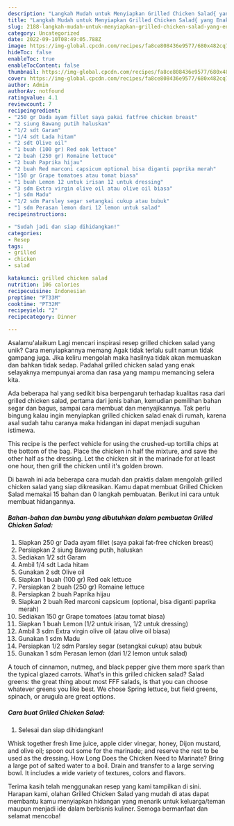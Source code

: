 ```yaml
---
description: "Langkah Mudah untuk Menyiapkan Grilled Chicken Salad{ yang Enak"
title: "Langkah Mudah untuk Menyiapkan Grilled Chicken Salad{ yang Enak"
slug: 2188-langkah-mudah-untuk-menyiapkan-grilled-chicken-salad-yang-enak
category: Uncategorized
date: 2022-09-10T08:49:05.788Z
image: https://img-global.cpcdn.com/recipes/fa8ce808436e9577/680x482cq70/grilled-chicken-salad-foto-resep-utama.jpg
hideToc: false
enableToc: true
enableTocContent: false
thumbnail: https://img-global.cpcdn.com/recipes/fa8ce808436e9577/680x482cq70/grilled-chicken-salad-foto-resep-utama.jpg
cover: https://img-global.cpcdn.com/recipes/fa8ce808436e9577/680x482cq70/grilled-chicken-salad-foto-resep-utama.jpg
author: Admin
authorAv: notfound
ratingvalue: 4.1
reviewcount: 7
recipeingredient:
- "250 gr Dada ayam fillet saya pakai fatfree chicken breast"
- "2 siung Bawang putih haluskan"
- "1/2 sdt Garam"
- "1/4 sdt Lada hitam"
- "2 sdt Olive oil"
- "1 buah (100 gr) Red oak lettuce"
- "2 buah (250 gr) Romaine lettuce"
- "2 buah Paprika hijau"
- "2 buah Red marconi capsicum optional bisa diganti paprika merah"
- "150 gr Grape tomatoes atau tomat biasa"
- "1 buah Lemon 12 untuk irisan 12 untuk dressing"
- "3 sdm Extra virgin olive oil atau olive oil biasa"
- "1 sdm Madu"
- "1/2 sdm Parsley segar setangkai cukup atau bubuk"
- "1 sdm Perasan lemon dari 12 lemon untuk salad"
recipeinstructions:

- "Sudah jadi dan siap dihidangkan!"
categories:
- Resep
tags:
- grilled
- chicken
- salad

katakunci: grilled chicken salad 
nutrition: 106 calories
recipecuisine: Indonesian
preptime: "PT33M"
cooktime: "PT32M"
recipeyield: "2"
recipecategory: Dinner

---
```



Asalamu'alaikum Lagi mencari inspirasi resep grilled chicken salad yang unik? Cara menyiapkannya memang Agak tidak terlalu sulit namun tidak gampang juga. Jika keliru mengolah maka hasilnya tidak akan memuaskan dan bahkan tidak sedap. Padahal grilled chicken salad yang enak selayaknya mempunyai aroma dan rasa yang mampu memancing selera kita.


Ada beberapa hal yang sedikit bisa berpengaruh terhadap kualitas rasa dari grilled chicken salad, pertama dari jenis bahan, kemudian pemilihan bahan segar dan bagus, sampai cara membuat dan menyajikannya. Tak perlu bingung kalau ingin menyiapkan grilled chicken salad enak di rumah, karena asal sudah tahu caranya maka hidangan ini dapat menjadi suguhan istimewa.

This recipe is the perfect vehicle for using the crushed-up tortilla chips at the bottom of the bag. Place the chicken in half the mixture, and save the other half as the dressing. Let the chicken sit in the marinade for at least one hour, then grill the chicken until it&#39;s golden brown.


Di bawah ini ada beberapa cara mudah dan praktis dalam mengolah grilled chicken salad yang siap dikreasikan. Kamu dapat membuat Grilled Chicken Salad memakai 15 bahan dan 0 langkah pembuatan. Berikut ini cara untuk membuat hidangannya.

<!--inarticleads1-->

##### Bahan-bahan dan bumbu yang dibutuhkan dalam pembuatan Grilled Chicken Salad:

1. Siapkan 250 gr Dada ayam fillet (saya pakai fat-free chicken breast)
1. Persiapkan 2 siung Bawang putih, haluskan
1. Sediakan 1/2 sdt Garam
1. Ambil 1/4 sdt Lada hitam
1. Gunakan 2 sdt Olive oil
1. Siapkan 1 buah (100 gr) Red oak lettuce
1. Persiapkan 2 buah (250 gr) Romaine lettuce
1. Persiapkan 2 buah Paprika hijau
1. Siapkan 2 buah Red marconi capsicum (optional, bisa diganti paprika merah)
1. Sediakan 150 gr Grape tomatoes (atau tomat biasa)
1. Siapkan 1 buah Lemon (1/2 untuk irisan, 1/2 untuk dressing)
1. Ambil 3 sdm Extra virgin olive oil (atau olive oil biasa)
1. Gunakan 1 sdm Madu
1. Persiapkan 1/2 sdm Parsley segar (setangkai cukup) atau bubuk
1. Gunakan 1 sdm Perasan lemon (dari 1/2 lemon untuk salad)


A touch of cinnamon, nutmeg, and black pepper give them more spark than the typical glazed carrots. What&#39;s in this grilled chicken salad? Salad greens: the great thing about most FFF salads, is that you can choose whatever greens you like best. We chose Spring lettuce, but field greens, spinach, or arugula are great options. 

<!--inarticleads2-->

##### Cara buat Grilled Chicken Salad:


1. Selesai dan siap dihidangkan!

Whisk together fresh lime juice, apple cider vinegar, honey, Dijon mustard, and olive oil; spoon out some for the marinade; and reserve the rest to be used as the dressing. How Long Does the Chicken Need to Marinate? Bring a large pot of salted water to a boil. Drain and transfer to a large serving bowl. It includes a wide variety of textures, colors and flavors. 

Terima kasih telah menggunakan resep yang kami tampilkan di sini. Harapan kami, olahan Grilled Chicken Salad yang mudah di atas dapat membantu kamu menyiapkan hidangan yang menarik untuk keluarga/teman maupun menjadi ide dalam berbisnis kuliner. Semoga bermanfaat dan selamat mencoba!
